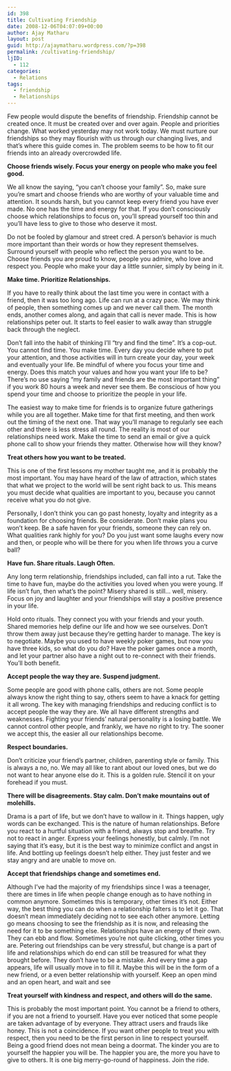 ```yaml
---
id: 398
title: Cultivating Friendship
date: 2008-12-06T04:07:09+00:00
author: Ajay Matharu
layout: post
guid: http://ajaymatharu.wordpress.com/?p=398
permalink: /cultivating-friendship/
ljID:
  - 112
categories:
  - Relations
tags:
  - friendship
  - Relationships
---
```

Few people would dispute the benefits of friendship. Friendship cannot be created once. It must be created over and over again. People and priorities change. What worked yesterday may not work today. We must nurture our friendships so they may flourish with us through our changing lives, and that’s where this guide comes in. The problem seems to be how to fit our friends into an already overcrowded life.

**Choose friends wisely. Focus your energy on people who make you feel good.**
  
We all know the saying, “you can’t choose your family”. So, make sure you’re smart and choose friends who are worthy of your valuable time and attention. It sounds harsh, but you cannot keep every friend you have ever made. No one has the time and energy for that. If you don’t consciously choose which relationships to focus on, you’ll spread yourself too thin and you’ll have less to give to those who deserve it most.

Do not be fooled by glamour and street cred. A person’s behavior is much more important than their words or how they represent themselves. Surround yourself with people who reflect the person you want to be. Choose friends you are proud to know, people you admire, who love and respect you. People who make your day a little sunnier, simply by being in it.

**Make time. Prioritize Relationships.**
  
If you have to really think about the last time you were in contact with a friend, then it was too long ago. Life can run at a crazy pace. We may think of people, then something comes up and we never call them. The month ends, another comes along, and again that call is never made. This is how relationships peter out. It starts to feel easier to walk away than struggle back through the neglect.

Don’t fall into the habit of thinking I’ll “try and find the time”. It’s a cop-out. You cannot find time. You make time. Every day you decide where to put your attention, and those activities will in turn create your day, your week and eventually your life. Be mindful of where you focus your time and energy. Does this match your values and how you want your life to be? There’s no use saying “my family and friends are the most important thing” if you work 80 hours a week and never see them. Be conscious of how you spend your time and choose to prioritize the people in your life.

The easiest way to make time for friends is to organize future gatherings while you are all together. Make time for that first meeting, and then work out the timing of the next one. That way you’ll manage to regularly see each other and there is less stress all round. The reality is most of our relationships need work. Make the time to send an email or give a quick phone call to show your friends they matter. Otherwise how will they know?

**Treat others how you want to be treated.**
  
This is one of the first lessons my mother taught me, and it is probably the most important. You may have heard of the law of attraction, which states that what we project to the world will be sent right back to us. This means you must decide what qualities are important to you, because you cannot receive what you do not give.

Personally, I don’t think you can go past honesty, loyalty and integrity as a foundation for choosing friends. Be considerate. Don’t make plans you won’t keep. Be a safe haven for your friends, someone they can rely on. What qualities rank highly for you? Do you just want some laughs every now and then, or people who will be there for you when life throws you a curve ball?

**Have fun. Share rituals. Laugh Often.**
  
Any long term relationship, friendships included, can fall into a rut. Take the time to have fun, maybe do the activities you loved when you were young. If life isn’t fun, then what’s the point? Misery shared is still… well, misery. Focus on joy and laughter and your friendships will stay a positive presence in your life.

Hold onto rituals. They connect you with your friends and your youth. Shared memories help define our life and how we see ourselves. Don’t throw them away just because they’re getting harder to manage. The key is to negotiate. Maybe you used to have weekly poker games, but now you have three kids, so what do you do? Have the poker games once a month, and let your partner also have a night out to re-connect with their friends. You’ll both benefit.

**Accept people the way they are. Suspend judgment.**
  
Some people are good with phone calls, others are not. Some people always know the right thing to say, others seem to have a knack for getting it all wrong. The key with managing friendships and reducing conflict is to accept people the way they are. We all have different strengths and weaknesses. Fighting your friends’ natural personality is a losing battle. We cannot control other people, and frankly, we have no right to try. The sooner we accept this, the easier all our relationships become.

**Respect boundaries.**
  
Don’t criticize your friend’s partner, children, parenting style or family. This is always a no, no. We may all like to rant about our loved ones, but we do not want to hear anyone else do it. This is a golden rule. Stencil it on your forehead if you must.

**There will be disagreements. Stay calm. Don’t make mountains out of molehills.**
  
Drama is a part of life, but we don’t have to wallow in it. Things happen, ugly words can be exchanged. This is the nature of human relationships. Before you react to a hurtful situation with a friend, always stop and breathe. Try not to react in anger. Express your feelings honestly, but calmly. I’m not saying that it’s easy, but it is the best way to minimize conflict and angst in life. And bottling up feelings doesn’t help either. They just fester and we stay angry and are unable to move on.

**Accept that friendships change and sometimes end.**
  
Although I’ve had the majority of my friendships since I was a teenager, there are times in life when people change enough as to have nothing in common anymore. Sometimes this is temporary, other times it’s not. Either way, the best thing you can do when a relationship falters is to let it go. That doesn’t mean immediately deciding not to see each other anymore. Letting go means choosing to see the friendship as it is now, and releasing the need for it to be something else. Relationships have an energy of their own. They can ebb and flow. Sometimes you’re not quite clicking, other times you are. Petering out friendships can be very stressful, but change is a part of life and relationships which do end can still be treasured for what they brought before. They don’t have to be a mistake. And every time a gap appears, life will usually move in to fill it. Maybe this will be in the form of a new friend, or a even better relationship with yourself. Keep an open mind and an open heart, and wait and see

**Treat yourself with kindness and respect, and others will do the same.**
  
This is probably the most important point. You cannot be a friend to others, if you are not a friend to yourself. Have you ever noticed that some people are taken advantage of by everyone. They attract users and frauds like honey. This is not a coincidence. If you want other people to treat you with respect, then you need to be the first person in line to respect yourself. Being a good friend does not mean being a doormat. The kinder you are to yourself the happier you will be. The happier you are, the more you have to give to others. It is one big merry-go-round of happiness. Join the ride.
